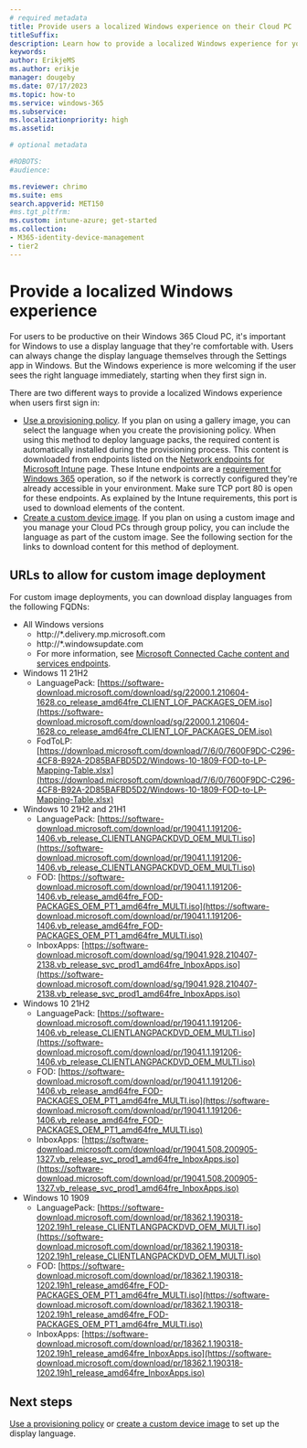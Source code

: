 ```yaml
---
# required metadata
title: Provide users a localized Windows experience on their Cloud PC
titleSuffix:
description: Learn how to provide a localized Windows experience for your end users.
keywords:
author: ErikjeMS  
ms.author: erikje
manager: dougeby
ms.date: 07/17/2023
ms.topic: how-to
ms.service: windows-365
ms.subservice:
ms.localizationpriority: high
ms.assetid: 

# optional metadata

#ROBOTS:
#audience:

ms.reviewer: chrimo
ms.suite: ems
search.appverid: MET150
#ms.tgt_pltfrm:
ms.custom: intune-azure; get-started
ms.collection:
- M365-identity-device-management
- tier2
---
```


# Provide a localized Windows experience

For users to be productive on their Windows 365 Cloud PC, it's important for Windows to use a display language that they're comfortable with. Users can always change the display language themselves through the Settings app in Windows. But the Windows experience is more welcoming if the user sees the right language immediately, starting when they first sign in.

There are two different ways to provide a localized Windows experience when users first sign in:

- [Use a provisioning policy](use-provisioning-policy-default-display-language.md). If you plan on using a gallery image, you can select the language when you create the provisioning policy. When using this method to deploy language packs, the required content is automatically installed during the provisioning process. This content is downloaded from endpoints listed on the [Network endpoints for Microsoft Intune](/mem/intune/fundamentals/intune-endpoints) page. These Intune endpoints are a [requirement for Windows 365](requirements-network.md?tabs=enterprise%2Cent) operation, so if the network is correctly configured they're already accessible in your environment. Make sure TCP port 80 is open for these endpoints. As explained by the Intune requirements, this port is used to download elements of the content.
- [Create a custom device image](create-custom-image-languages.md). If you plan on using a custom image and you manage your Cloud PCs through group policy, you can include the language as part of the custom image. See the following section for the links to download content for this method of deployment.

## URLs to allow for custom image deployment

For custom image deployments, you can download display languages from the following FQDNs:

- All Windows versions
  - http://*.delivery.mp.microsoft.com
  - http://*.windowsupdate.com
  - For more information, see [Microsoft Connected Cache content and services endpoints](/windows/deployment/do/delivery-optimization-endpoints).
- Windows 11 21H2
  - LanguagePack: [https://software-download.microsoft.com/download/sg/22000.1.210604-1628.co_release_amd64fre_CLIENT_LOF_PACKAGES_OEM.iso](https://software-download.microsoft.com/download/sg/22000.1.210604-1628.co_release_amd64fre_CLIENT_LOF_PACKAGES_OEM.iso)
  - FodToLP: [https://download.microsoft.com/download/7/6/0/7600F9DC-C296-4CF8-B92A-2D85BAFBD5D2/Windows-10-1809-FOD-to-LP-Mapping-Table.xlsx](https://download.microsoft.com/download/7/6/0/7600F9DC-C296-4CF8-B92A-2D85BAFBD5D2/Windows-10-1809-FOD-to-LP-Mapping-Table.xlsx)
- Windows 10 21H2 and 21H1
  - LanguagePack: [https://software-download.microsoft.com/download/pr/19041.1.191206-1406.vb_release_CLIENTLANGPACKDVD_OEM_MULTI.iso](https://software-download.microsoft.com/download/pr/19041.1.191206-1406.vb_release_CLIENTLANGPACKDVD_OEM_MULTI.iso)
  - FOD: [https://software-download.microsoft.com/download/pr/19041.1.191206-1406.vb_release_amd64fre_FOD-PACKAGES_OEM_PT1_amd64fre_MULTI.iso](https://software-download.microsoft.com/download/pr/19041.1.191206-1406.vb_release_amd64fre_FOD-PACKAGES_OEM_PT1_amd64fre_MULTI.iso)
  - InboxApps: [https://software-download.microsoft.com/download/sg/19041.928.210407-2138.vb_release_svc_prod1_amd64fre_InboxApps.iso](https://software-download.microsoft.com/download/sg/19041.928.210407-2138.vb_release_svc_prod1_amd64fre_InboxApps.iso)
- Windows 10 21H2
  - LanguagePack: [https://software-download.microsoft.com/download/pr/19041.1.191206-1406.vb_release_CLIENTLANGPACKDVD_OEM_MULTI.iso](https://software-download.microsoft.com/download/pr/19041.1.191206-1406.vb_release_CLIENTLANGPACKDVD_OEM_MULTI.iso)
  - FOD: [https://software-download.microsoft.com/download/pr/19041.1.191206-1406.vb_release_amd64fre_FOD-PACKAGES_OEM_PT1_amd64fre_MULTI.iso](https://software-download.microsoft.com/download/pr/19041.1.191206-1406.vb_release_amd64fre_FOD-PACKAGES_OEM_PT1_amd64fre_MULTI.iso)
  - InboxApps: [https://software-download.microsoft.com/download/pr/19041.508.200905-1327.vb_release_svc_prod1_amd64fre_InboxApps.iso](https://software-download.microsoft.com/download/pr/19041.508.200905-1327.vb_release_svc_prod1_amd64fre_InboxApps.iso)
- Windows 10 1909
  - LanguagePack: [https://software-download.microsoft.com/download/pr/18362.1.190318-1202.19h1_release_CLIENTLANGPACKDVD_OEM_MULTI.iso](https://software-download.microsoft.com/download/pr/18362.1.190318-1202.19h1_release_CLIENTLANGPACKDVD_OEM_MULTI.iso)
  - FOD: [https://software-download.microsoft.com/download/pr/18362.1.190318-1202.19h1_release_amd64fre_FOD-PACKAGES_OEM_PT1_amd64fre_MULTI.iso](https://software-download.microsoft.com/download/pr/18362.1.190318-1202.19h1_release_amd64fre_FOD-PACKAGES_OEM_PT1_amd64fre_MULTI.iso)
  - InboxApps: [https://software-download.microsoft.com/download/pr/18362.1.190318-1202.19h1_release_amd64fre_InboxApps.iso](https://software-download.microsoft.com/download/pr/18362.1.190318-1202.19h1_release_amd64fre_InboxApps.iso)

## Next steps

[Use a provisioning policy](use-provisioning-policy-default-display-language.md) or [create a custom device image](create-custom-image-languages.md) to set up the display language.

